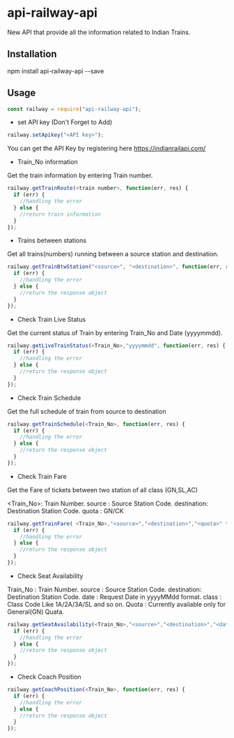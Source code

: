 # api-railway-api

New API that provide all the information related to Indian Trains.

## Installation

npm install api-railway-api --save

## Usage

```js
const railway = require("api-railway-api");
```

- set API key (Don't Forget to Add)

```js
railway.setApikey("<API key>");
```

You can get the API Key by registering here https://indianrailapi.com/

- Train_No information

Get the train information by entering Train number.

```js
railway.getTrainRoute(<train number>, function(err, res) {
  if (err) {
    //handling the error
  } else {
    //return train information
  }
});
```

- Trains between stations

Get all trains(numbers) running between a source station and destination.

```js
railway.getTrainBtwStation("<source>", "<destination>", function(err, res) {
  if (err) {
    //handling the error
  } else {
    //return the response object
  }
});
```

- Check Train Live Status

Get the current status of Train by entering Train_No and Date (yyyymmdd).

```js
railway.getLiveTrainStatus(<Train_No>,"yyyymmdd", function(err, res) {
  if (err) {
    //handling the error
  } else {
    //return the response object
  }
});
```

- Check Train Schedule

Get the full schedule of train from source to destination

```js
railway.getTrainSchedule(<Train_No>, function(err, res) {
  if (err) {
    //handling the error
  } else {
    //return the response object
  }
});
```

- Check Train Fare

Get the Fare of tickets between two station of all class (GN,SL,AC)

<Train_No>: Train Number.
source : Source Station Code.
destination: Destination Station Code.
quota : GN/CK

```js
railway.getTrainFare( <Train_No>,"<source>","<destination>","<quota>" function(err, res) {
  if (err) {
    //handling the error
  } else {
    //return the response object
  }
});
```

- Check Seat Availability

Train_No : Train Number.
source : Source Station Code.
destination: Destination Station Code.
date : Request Date in yyyyMMdd format.
class : Class Code Like 1A/2A/3A/SL and so on.
Quota : Currently available only for General(GN) Quata.

```js
railway.getSeatAvailability(<Train_No>,"<source>","<destination>","<date>","<class>", function(err, res) {
  if (err) {
    //handling the error
  } else {
    //return the response object
  }
});
```

- Check Coach Position

```js
railway.getCoachPosition(<Train_No>, function(err, res) {
  if (err) {
    //handling the error
  } else {
    //return the response object
  }
});
```
